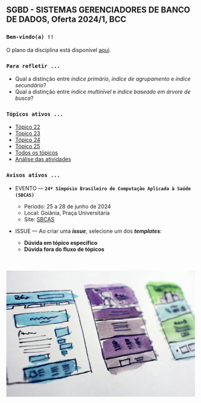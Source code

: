 ## SGBD - SISTEMAS GERENCIADORES DE BANCO DE DADOS, Oferta 2024/1, BCC

### `Bem-vindo(a) !!`

O plano da disciplina está disponível [aqui](./media/sgbd-2024-1-bcc-plano.pdf).<br>

### `Para refletir ...`

- Qual a distinção entre _índice primário_, _índice de agrupamento_ e _índice secundário_?
- Qual a distinção entre _índice multinível_ e _índice baseado em árvore de busca_?

### `Tópicos ativos ...`

- [Tópico 22](./topico/topico-22.md)
- [Tópico 23](./topico/topico-23.md)
- [Tópico 24](./topico/topico-24.md)
- [Tópico 25](./topico/topico-25.md)
- [Todos os tópicos](topico/topico-index.md)
- [Análise das atividades](./topico/tresultado.md)

### `Avisos ativos ...`

- EVENTO &#8212; **`24º Simpósio Brasileiro de Computação Aplicada à Saúde (SBCAS)`**
  - Período: 25 a 28 de junho de 2024
  - Local: Goiânia, Praça Universitária
  - Site: [SBCAS](https://www.sbcas2024.inf.ufg.br)

- ISSUE &#8212; Ao criar uma _**issue**_, selecione um dos _**templates**_:
  - **Dúvida em tópico específico**
  - **Dúvida fora do fluxo de tópicos**

<br>
<br>
<img src="./media/hal-gatewood-tZc3vjPCk-Q-unsplash.jpg" width="500">
